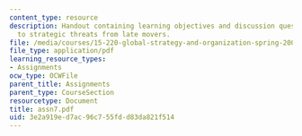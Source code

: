 ```yaml
---
content_type: resource
description: Handout containing learning objectives and discussion questions on responding
  to strategic threats from late movers.
file: /media/courses/15-220-global-strategy-and-organization-spring-2008/3e2a919ed7ac96c755fdd83da821f514_assn7.pdf
file_type: application/pdf
learning_resource_types:
- Assignments
ocw_type: OCWFile
parent_title: Assignments
parent_type: CourseSection
resourcetype: Document
title: assn7.pdf
uid: 3e2a919e-d7ac-96c7-55fd-d83da821f514
---
```

